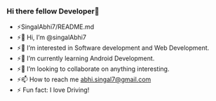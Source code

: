 ### Hi there fellow Developer👋

- ⚡SingalAbhi7/README.md
- ⚡👋 Hi, I’m @singalAbhi7
- ⚡👀 I’m interested in Software development and Web Development.
- ⚡🌱 I’m currently learning Android Development.
- ⚡💞️ I’m looking to collaborate on anything interesting.
- ⚡📫 How to reach me abhi.singal7@gmail.com
- ⚡ Fun fact: I love Driving!
